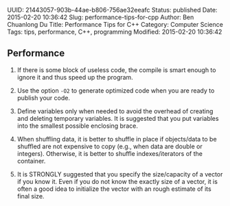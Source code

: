 UUID: 21443057-903b-44ae-b806-756ae32eeafc
Status: published
Date: 2015-02-20 10:36:42
Slug: performance-tips-for-cpp
Author: Ben Chuanlong Du
Title: Performance Tips for C++
Category: Computer Science
Tags: tips, performance, C++, programming
Modified: 2015-02-20 10:36:42


## Performance
1. If there is some block of useless code, 
the compile is smart enough to ignore it and thus speed up the program.

2. Use the option `-O2` to generate optimized code when you are ready to publish your code.

3. Define variables only when needed to avoid the overhead of creating and deleting temporary variables.
It is suggested that you put variables into the smallest possible enclosing brace. 

4. When shuffling data, it is better to shuffle in place 
if objects/data to be shuffled are not expensive to copy 
(e.g., when data are double or integers).
Otherwise, it is better to shuffle indexes/iterators of the container.

5. It is STRONGLY suggested that you specify the size/capacity of a vector 
if you know it. 
Even if you do not know the exactly size of a vector, 
it is often a good idea to initialize the vector with an rough estimate of its final size. 
